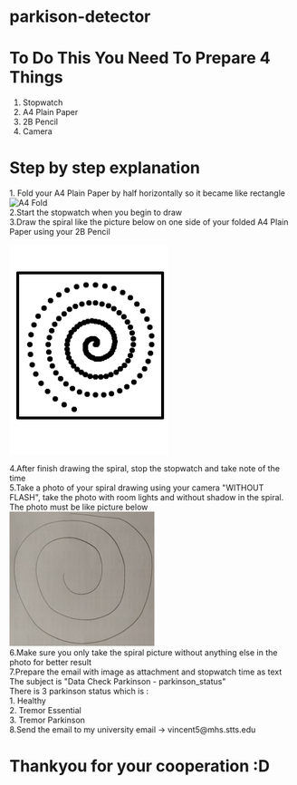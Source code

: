 # parkison-detector

# To Do This You Need To Prepare 4 Things
  1. Stopwatch
  2. A4 Plain Paper
  3. 2B Pencil
  4. Camera

# Step by step explanation
  <p>1. Fold your A4 Plain Paper by half horizontally so it became like rectangle <br>
  <img src="https://filestore.community.support.microsoft.com/api/images/4240ddd9-cc9d-470d-a765-6baf4a946f48?upload=true" alt="A4 Fold"><br>
  2.Start the stopwatch when you begin to draw<br>
  3.Draw the spiral like the picture below on one side of your folded A4 Plain Paper using your 2B Pencil
  <p><img src="./SpiralBox.png" alt="Spiral Test Box"></p>
  4.After finish drawing the spiral, stop the stopwatch and take note of the time<br>
  5.Take a photo of your spiral drawing using your camera "WITHOUT FLASH", take the photo with room lights and without shadow in the spiral. The photo must be like picture below     <br>
  <img src="./152508.jpg" width="256px"><br>
  6.Make sure you only take the spiral picture without anything else in the photo for better result<br>
  7.Prepare the email with image as attachment and stopwatch time as text <br> 
  The subject is "Data Check Parkinson - parkinson_status" <br>
  There is 3 parkinson status which is : <br>
  1. Healthy <br>
  2. Tremor Essential <br>
  3. Tremor Parkinson<br>
  8.Send the email to my university email -> vincent5@mhs.stts.edu<br>
  </p>
  
# Thankyou for your cooperation :D
